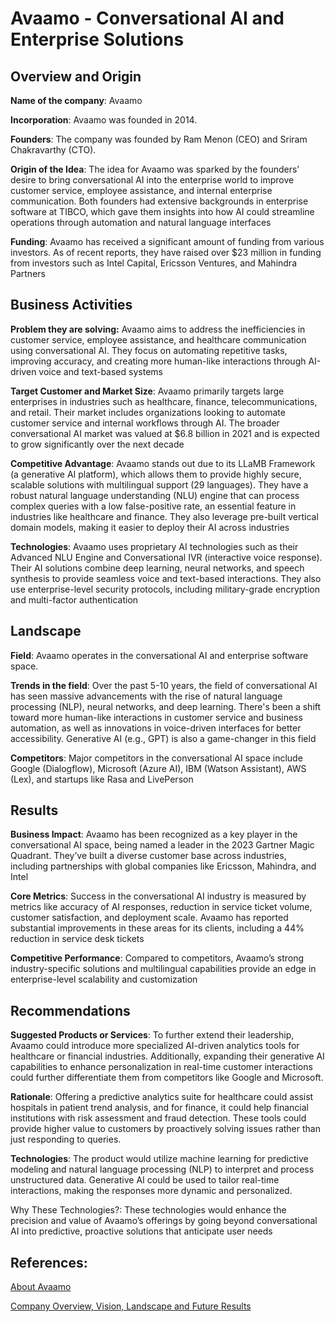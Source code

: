 # **Avaamo - Conversational AI and Enterprise Solutions**

## **Overview and Origin**
**Name of the company**: Avaamo 

**Incorporation**: Avaamo was founded in 2014.

**Founders**: The company was founded by Ram Menon (CEO) and Sriram Chakravarthy (CTO).

**Origin of the Idea**: The idea for Avaamo was sparked by the founders’ desire to bring conversational AI into the enterprise world to improve customer service, employee assistance, and internal enterprise communication. Both founders had extensive backgrounds in enterprise software at TIBCO, which gave them insights into how AI could streamline operations through automation and natural language interfaces​


**Funding**: Avaamo has received a significant amount of funding from various investors. As of recent reports, they have raised over $23 million in funding from investors such as Intel Capital, Ericsson Ventures, and Mahindra Partners​

## **Business Activities**

**Problem they are solving:** Avaamo aims to address the inefficiencies in customer service, employee assistance, and healthcare communication using conversational AI. They focus on automating repetitive tasks, improving accuracy, and creating more human-like interactions through AI-driven voice and text-based systems​

**Target Customer and Market Size**: Avaamo primarily targets large enterprises in industries such as healthcare, finance, telecommunications, and retail. Their market includes organizations looking to automate customer service and internal workflows through AI. The broader conversational AI market was valued at $6.8 billion in 2021 and is expected to grow significantly over the next decade​

**Competitive Advantage**: Avaamo stands out due to its LLaMB Framework (a generative AI platform), which allows them to provide highly secure, scalable solutions with multilingual support (29 languages). They have a robust natural language understanding (NLU) engine that can process complex queries with a low false-positive rate, an essential feature in industries like healthcare and finance. They also leverage pre-built vertical domain models, making it easier to deploy their AI across industries​

**Technologies**: Avaamo uses proprietary AI technologies such as their Advanced NLU Engine and Conversational IVR (interactive voice response). Their AI solutions combine deep learning, neural networks, and speech synthesis to provide seamless voice and text-based interactions. They also use enterprise-level security protocols, including military-grade encryption and multi-factor authentication​

## **Landscape**

**Field**: Avaamo operates in the conversational AI and enterprise software space.

**Trends in the field**: Over the past 5-10 years, the field of conversational AI has seen massive advancements with the rise of natural language processing (NLP), neural networks, and deep learning. There's been a shift toward more human-like interactions in customer service and business automation, as well as innovations in voice-driven interfaces for better accessibility. Generative AI (e.g., GPT) is also a game-changer in this field​

**Competitors**: Major competitors in the conversational AI space include Google (Dialogflow), Microsoft (Azure AI), IBM (Watson Assistant), AWS (Lex), and startups like Rasa and LivePerson​

## **Results**

**Business Impact**: Avaamo has been recognized as a key player in the conversational AI space, being named a leader in the 2023 Gartner Magic Quadrant. They’ve built a diverse customer base across industries, including partnerships with global companies like Ericsson, Mahindra, and Intel​

**Core Metrics**: Success in the conversational AI industry is measured by metrics like accuracy of AI responses, reduction in service ticket volume, customer satisfaction, and deployment scale. Avaamo has reported substantial improvements in these areas for its clients, including a 44% reduction in service desk tickets​

**Competitive Performance**: Compared to competitors, Avaamo’s strong industry-specific solutions and multilingual capabilities provide an edge in enterprise-level scalability and customization​

## **Recommendations**

  **Suggested Products or Services**: To further extend their leadership, Avaamo could introduce more specialized AI-driven analytics tools for healthcare or financial industries. Additionally, expanding their generative AI capabilities to enhance personalization in real-time customer interactions could further differentiate them 
                                      from competitors like Google and Microsoft.

  **Rationale**: Offering a predictive analytics suite for healthcare could assist hospitals in patient trend analysis, and for finance, it could help financial institutions with risk assessment and fraud detection. These tools could provide higher value to customers by proactively solving issues rather than just responding to 
                 queries.

  **Technologies**: The product would utilize machine learning for predictive modeling and natural language processing (NLP) to interpret and process unstructured data. Generative AI could be used to tailor real-time interactions, making the responses more dynamic and personalized.

Why These Technologies?: These technologies would enhance the precision and value of Avaamo’s offerings by going beyond conversational AI into predictive, proactive solutions that anticipate user needs

## References: 

[About Avaamo](https://avaamo.ai/about_avaamo/)

[Company Overview, Vision, Landscape and Future Results](https://avaamo.ai/wp-content/uploads/2020/01/Avaamo-Overview-2019-10page-4.pdf)

